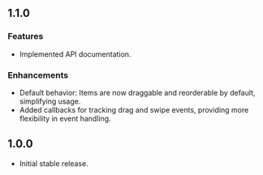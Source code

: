 ## 1.1.0

### Features

- Implemented API documentation.

### Enhancements

- Default behavior: Items are now draggable and reorderable by default, simplifying usage.
- Added callbacks for tracking drag and swipe events, providing more flexibility in event handling.

## 1.0.0 

- Initial stable release.
